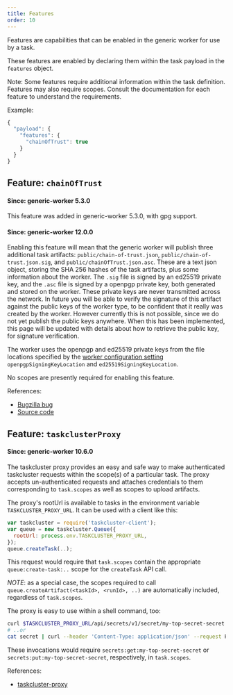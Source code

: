 ```yaml
---
title: Features
order: 10
---
```


Features are capabilities that can be enabled in the generic worker for use by
a task.

These features are enabled by declaring them within the task payload in the
`features` object.

Note: Some features require additional information within the task definition.
Features may also require scopes.  Consult the documentation for each feature
to understand the requirements.

Example:

```js
{
  "payload": {
    "features": {
      "chainOfTrust": true
    }
  }
}
```

## Feature: `chainOfTrust`

#### Since: generic-worker 5.3.0

This feature was added in generic-worker 5.3.0, with gpg support.

#### Since: generic-worker 12.0.0

Enabling this feature will mean that the generic worker will publish three
additional task artifacts: `public/chain-of-trust.json`,
`public/chain-of-trust.json.sig`, and `public/chainOfTrust.json.asc`. These
are a text json object, storing the SHA 256 hashes of the task artifacts,
plus some information about the worker. The `.sig` file is signed by an
ed25519 private key, and the `.asc` file is signed by a openpgp private key,
both generated and stored on the worker. These private keys are never
transmitted across the network. In future you will be able to verify the
signature of this artifact against the public keys of the worker type,
to be confident that it really was created by the worker. However currently
this is not possible, since we do not yet publish the public keys anywhere.
When this has been implemented, this page will be updated with details about
how to retrieve the public key, for signature verification.

The worker uses the openpgp and ed25519 private keys from the file locations specified by the
[worker configuration
setting](/reference/workers/generic-worker#set-up-your-env)
`openpgpSigningKeyLocation` and `ed25519SigningKeyLocation`.

No scopes are presently required for enabling this feature.

References:

* [Bugzilla bug](https://bugzilla.mozilla.org/show_bug.cgi?id=1287112)
* [Source code](https://github.com/taskcluster/generic-worker/blob/master/chain_of_trust.go)


## Feature: `taskclusterProxy`

#### Since: generic-worker 10.6.0

The taskcluster proxy provides an easy and safe way to make authenticated
taskcluster requests within the scope(s) of a particular task.  The proxy
accepts un-authenticated requests and attaches credentials to them
corresponding to `task.scopes` as well as scopes to upload artifacts.

The proxy's rootUrl is available to tasks in the environment variable
`TASKCLUSTER_PROXY_URL`.  It can be used with a client like this:

```js
var taskcluster = require('taskcluster-client');
var queue = new taskcluster.Queue({
  rootUrl: process.env.TASKCLUSTER_PROXY_URL,
});
queue.createTask(..);
```

This request would require that `task.scopes` contain the appropriate
`queue:create-task:..` scope for the `createTask` API call.

*NOTE*: as a special case, the scopes required to call
`queue.createArtifact(<taskId>, <runId>, ..)` are automatically included,
regardless of `task.scopes`.

The proxy is easy to use within a shell command, too:

```sh
curl $TASKCLUSTER_PROXY_URL/api/secrets/v1/secret/my-top-secret-secret
# ..or
cat secret | curl --header 'Content-Type: application/json' --request PUT --data @- $TASKCLUSTER_PROXY_URL/api/secrets/v1/secret/my-top-secret-secret
```

These invocations would require `secrets:get:my-top-secret-secret` or `secrets:put:my-top-secret-secret`, respectively, in `task.scopes`.

References:

* [taskcluster-proxy](https://github.com/taskcluster/taskcluster-proxy)
